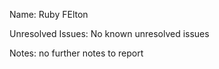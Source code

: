 Name: Ruby FElton

Unresolved Issues: No known unresolved issues

Notes: no further notes to report 

###
